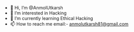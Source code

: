 - 👋 Hi, I’m @AnmolUtkarsh
- 👀 I’m interested in Hacking
- 🌱 I’m currently learning Ethical Hacking
- 📫 How to reach me email:- anmolutkarsh81@gmail.com

<!---
WhyISay/WhyISay is a ✨ special ✨ repository because its `README.md` (this file) appears on your GitHub profile.
You can click the Preview link to take a look at your changes.
--->
